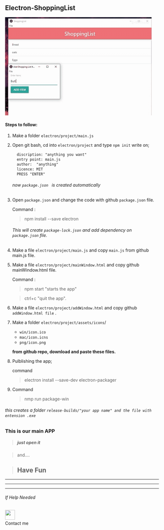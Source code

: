 ## Electron-ShoppingList

![](GifMaker_20201016185914734.gif)
#### Steps to follow:
  
   1. Make a folder `electron/project/main.js`
   2. Open git bash, cd into `electron/project` and type `npm init`
   write on;
    
            discription: "anything you want"
            entry point: main.js
            author:  "anything"
            licence: MIT
            PRESS "ENTER"  

         ###### now `package.json ` is created automatically
                 
   3. Open `package.json` and change the code with github `package.json` file.
   
      Command :                        
      >npm install --save electron

      ###### This will create `package-lock.json` and add dependency on `package.json` file.

4. Make a file `electron/project/main.js` and copy `main.js` from github main.js file.

5. Make a file `electron/project/mainWindow.html` and copy github mainWindow.html file.
    
   Command :

    >npm start  "starts the app" 

    >ctrl+c "quit the app".

6. Make a file `electron/project/addWindow.html` and copy github `addWindow.html file` . 

7. Make a folder `electron/project/assets/icons`/
    - `win/icon.ico`
    - `mac/icon.icns`
    - `png/icon.png`

   **from github repo, download and paste these files.**  
    
8. Pulblishing the app;

    command 
     >electron install --save-dev electron-packager
    
9. Command
   >  nmp run package-win

  ######  this creates a folder `release-builds/"your app name" and the file with entension .exe` 

### This is our main APP

>##### just open it
        

>and....

>## Have Fun

<hr/>

---
---

###### If Help Needed   

[<img height="32" width="32" src="https://cdn.jsdelivr.net/npm/simple-icons@v3/icons/gmail.svg" />
](https://mail.google.com/mail/?view=cm&fs=1&to=hapysingh1313@gmail.com&su=SUBJECT&body=BODY&bcc=hapysingh1313@gmail.com
)   
 Contact me  
 
         
